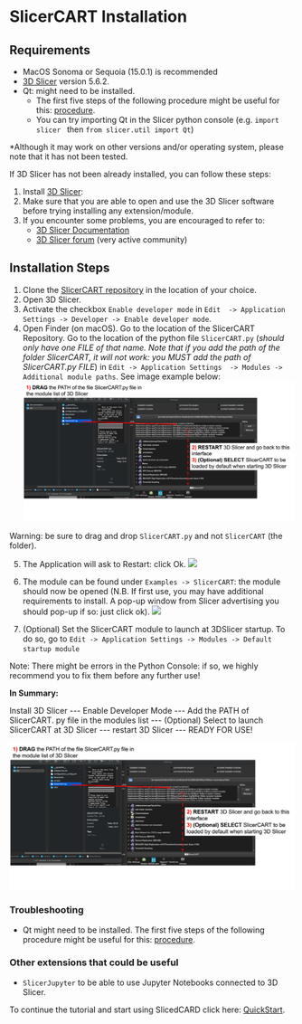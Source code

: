 # SlicerCART Installation

## Requirements

* MacOS Sonoma or Sequoia (15.0.1) is recommended 
* [3D Slicer](https://download.slicer.org) version 5.6.2.
* Qt: might need to be installed.
  * The first five steps of the following procedure might be useful for this: [procedure](https://web.stanford.edu/dept/cs_edu/resources/qt/install-mac).
  * You can try importing Qt in the Slicer python console (e.g. `import slicer ` then `from slicer.util import Qt`)

*Although it may work on other versions and/or operating system, please note 
that it has not been tested.

If 3D Slicer has not been already installed, you can follow these steps: 
1. Install [3D Slicer](https://download.slicer.org):
2. Make sure that you are able to open and use the 3D Slicer software before 
   trying installing any extension/module. 
3. If you encounter some problems, you are encouraged to refer to:
   * [3D Slicer Documentation](https://slicer.readthedocs.io/en/latest/)
   * [3D Slicer forum](https://discourse.slicer.org/) (very active community)

## Installation Steps

1. Clone the [SlicerCART repository](https://github.com/neuropoly/slicer-manual-annotation) in the location of your choice.
2. Open 3D Slicer. 
3. Activate the checkbox `Enable developer mode` in `Edit 
   -> Application 
    Settings -> Developer -> Enable developer mode`. 
4. Open Finder (on macOS). Go to the location of the SlicerCART Repository. 
   Go to the location of the python file `SlicerCART.py` (_should only have one 
   FILE of that name. Note that if you add the path of the folder SlicerCART,
   it will not work: you MUST add the path of SlicerCART.py FILE_)  in `Edit -> Application Settings 
   -> Modules -> Additional module paths`. See image example below:
![](images/module_filepath.png)

Warning: be sure to drag and drop `SlicerCART.py` and not `SlicerCART` (the folder). 

5. The Application will ask to Restart: click Ok.
![](images/example_restart.png)

6. The module can be found under `Examples -> SlicerCART`: the module should 
   now be opened (N.B. If first use, you may have additional requirements 
   to install. A pop-up window from Slicer advertising you should pop-up if so: just click ok).
![](images/example_slicercart.png)


8. (Optional) Set the SlicerCART module to launch at 3DSlicer startup. To do so, go to `Edit -> Application Settings -> Modules -> Default startup module`

Note: There might be errors in the Python Console: if so, we highly recommend you to fix them before any further use!


**In Summary:**

Install 3D Slicer --- Enable Developer Mode --- Add the PATH of SlicerCART.
py file in the modules list --- (Optional) Select to launch SlicerCART at 3D 
Slicer --- restart 3D Slicer --- READY FOR USE!

![](images/module_filepath.png)


### Troubleshooting 

* Qt might need to be installed. The first five steps of the following procedure might be useful for this: [procedure](https://web.stanford.edu/dept/cs_edu/resources/qt/install-mac).

### Other extensions that could be useful
* `SlicerJupyter` to be able to use Jupyter Notebooks connected to 3D Slicer.

To continue the tutorial and start using SlicedCARD click here: [QuickStart](quickstart.md).
